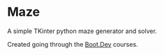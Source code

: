 # Maze
A simple TKinter python maze generator and solver.

Created going through the [Boot.Dev](https://www.boot.dev/) courses.
